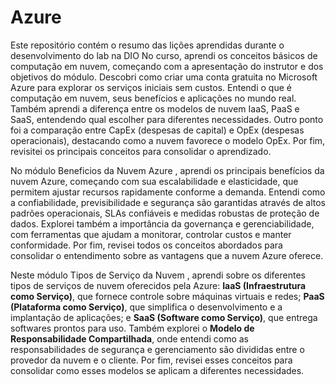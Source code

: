 # Azure
Este repositório contém o resumo das lições aprendidas durante o desenvolvimento do lab na DIO
No curso, aprendi os conceitos básicos de computação em nuvem, começando com a apresentação do instrutor e dos objetivos do módulo. Descobri como criar uma conta gratuita no Microsoft Azure para explorar os serviços iniciais sem custos. Entendi o que é computação em nuvem, seus benefícios e aplicações no mundo real. Também aprendi a diferença entre os modelos de nuvem IaaS, PaaS e SaaS, entendendo qual escolher para diferentes necessidades. Outro ponto foi a comparação entre CapEx (despesas de capital) e OpEx (despesas operacionais), destacando como a nuvem favorece o modelo OpEx. Por fim, revisitei os principais conceitos para consolidar o aprendizado.

No módulo Beneficios da Nuvem Azure , aprendi os principais benefícios da nuvem Azure, começando com sua escalabilidade e elasticidade, que permitem ajustar recursos rapidamente conforme a demanda. Entendi como a confiabilidade, previsibilidade e segurança são garantidas através de altos padrões operacionais, SLAs confiáveis e medidas robustas de proteção de dados. Explorei também a importância da governança e gerenciabilidade, com ferramentas que ajudam a monitorar, controlar custos e manter conformidade. Por fim, revisei todos os conceitos abordados para consolidar o entendimento sobre as vantagens que a nuvem Azure oferece.

Neste módulo Tipos de Serviço da Nuvem , aprendi sobre os diferentes tipos de serviços de nuvem oferecidos pela Azure: **IaaS (Infraestrutura como Serviço)**, que fornece controle sobre máquinas virtuais e redes; **PaaS (Plataforma como Serviço)**, que simplifica o desenvolvimento e a implantação de aplicações; e **SaaS (Software como Serviço)**, que entrega softwares prontos para uso. Também explorei o **Modelo de Responsabilidade Compartilhada**, onde entendi como as responsabilidades de segurança e gerenciamento são divididas entre o provedor da nuvem e o cliente. Por fim, revisei esses conceitos para consolidar como esses modelos se aplicam a diferentes necessidades.
